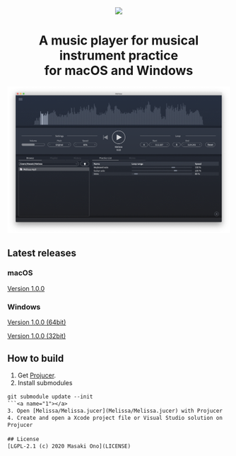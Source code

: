 <div align="center"><image src="Melissa/Resource/logo.png"></div>

<h1 align="center">A music player for musical instrument practice<br>for macOS and Windows</h1>

![uiimage](Images/screenshot.png)

## Latest releases
### macOS
[Version 1.0.0](https://github.com/mosynthkey/Melissa/releases/download/v1.0.0/Melissa_1_0_0.dmg)

### Windows
[Version 1.0.0 (64bit)](https://github.com/mosynthkey/Melissa/releases/download/v1.0.0/Melissa_1.0.0_64.zip)

[Version 1.0.0 (32bit)](https://github.com/mosynthkey/Melissa/releases/download/v1.0.0/Melissa_1.0.0_32.zip)


## How to build
1. Get [Projucer](https://juce.com/discover/projucer).
2. Install submodules
```
git submodule update --init
```<a name="1"></a>
3. Open [Melissa/Melissa.jucer](Melissa/Melissa.jucer) with Projucer
4. Create and open a Xcode project file or Visual Studio solution on Projucer

## License
[LGPL-2.1 (c) 2020 Masaki Ono](LICENSE)
